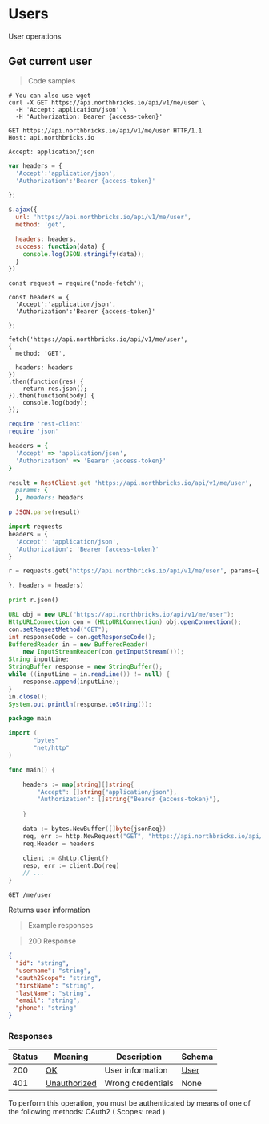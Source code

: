 <h1 id="Northbricks-Bank-API-Users">Users</h1>

User operations

## Get current user

> Code samples

```shell
# You can also use wget
curl -X GET https://api.northbricks.io/api/v1/me/user \
  -H 'Accept: application/json' \
  -H 'Authorization: Bearer {access-token}'

```

```http
GET https://api.northbricks.io/api/v1/me/user HTTP/1.1
Host: api.northbricks.io

Accept: application/json

```

```javascript
var headers = {
  'Accept':'application/json',
  'Authorization':'Bearer {access-token}'

};

$.ajax({
  url: 'https://api.northbricks.io/api/v1/me/user',
  method: 'get',

  headers: headers,
  success: function(data) {
    console.log(JSON.stringify(data));
  }
})

```

```javascript--nodejs
const request = require('node-fetch');

const headers = {
  'Accept':'application/json',
  'Authorization':'Bearer {access-token}'

};

fetch('https://api.northbricks.io/api/v1/me/user',
{
  method: 'GET',

  headers: headers
})
.then(function(res) {
    return res.json();
}).then(function(body) {
    console.log(body);
});

```

```ruby
require 'rest-client'
require 'json'

headers = {
  'Accept' => 'application/json',
  'Authorization' => 'Bearer {access-token}'
}

result = RestClient.get 'https://api.northbricks.io/api/v1/me/user',
  params: {
  }, headers: headers

p JSON.parse(result)

```

```python
import requests
headers = {
  'Accept': 'application/json',
  'Authorization': 'Bearer {access-token}'
}

r = requests.get('https://api.northbricks.io/api/v1/me/user', params={

}, headers = headers)

print r.json()

```

```java
URL obj = new URL("https://api.northbricks.io/api/v1/me/user");
HttpURLConnection con = (HttpURLConnection) obj.openConnection();
con.setRequestMethod("GET");
int responseCode = con.getResponseCode();
BufferedReader in = new BufferedReader(
    new InputStreamReader(con.getInputStream()));
String inputLine;
StringBuffer response = new StringBuffer();
while ((inputLine = in.readLine()) != null) {
    response.append(inputLine);
}
in.close();
System.out.println(response.toString());

```

```go
package main

import (
       "bytes"
       "net/http"
)

func main() {

    headers := map[string][]string{
        "Accept": []string{"application/json"},
        "Authorization": []string{"Bearer {access-token}"},
        
    }

    data := bytes.NewBuffer([]byte{jsonReq})
    req, err := http.NewRequest("GET", "https://api.northbricks.io/api/v1/me/user", data)
    req.Header = headers

    client := &http.Client{}
    resp, err := client.Do(req)
    // ...
}

```

`GET /me/user`

Returns user information

> Example responses

> 200 Response

```json
{
  "id": "string",
  "username": "string",
  "oauth2Scope": "string",
  "firstName": "string",
  "lastName": "string",
  "email": "string",
  "phone": "string"
}
```

<h3 id="get-current-user-responses">Responses</h3>

|Status|Meaning|Description|Schema|
|---|---|---|---|
|200|[OK](https://tools.ietf.org/html/rfc7231#section-6.3.1)|User information|[User](#schemauser)|
|401|[Unauthorized](https://tools.ietf.org/html/rfc7235#section-3.1)|Wrong credentials|None|

<aside class="warning">
To perform this operation, you must be authenticated by means of one of the following methods:
OAuth2 ( Scopes: read )
</aside>
